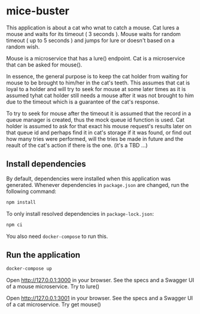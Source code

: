 # mice-buster

This application is about a cat who wnat to catch a mouse. Cat lures a mouse and waits for its timeout ( 3 seconds ). Mouse waits for random timeout ( up to 5 seconds ) and jumps for lure or doesn't based on a random wish.

Mouse is a microservice that has a lure() endpoint. Cat is a microservice that can be asked for mouse().

In essence, the general purpose is to keep the cat holder from waiting for mouse to be brought to him/her in the cat's teeth. This assumes that cat is loyal to a holder and will try to seek for mouse at some later times as it is assumed tyhat cat holder still needs a mouse after it was not brought to him due to the timeout which is a guarantee of the cat's response.

To try to seek for mouse after the timeout it is assumed that the record in a queue manager is created, thus the mock queue id function is used. Cat holder is assumed to ask for that exact his mouse request's results later on that queue id and perhaps find it in cat's storage if it was found, or find out how many tries were performed, will the tries be made in future and the reault of the cat's action if there is the one. (it's a TBD ...)

## Install dependencies

By default, dependencies were installed when this application was generated.
Whenever dependencies in `package.json` are changed, run the following command:

```sh
npm install
```

To only install resolved dependencies in `package-lock.json`:

```sh
npm ci
```
You also need `docker-compose` to run this.

## Run the application

```sh
docker-compose up
```

Open http://127.0.0.1:3000 in your browser. See the specs and a Swagger UI of a mouse microservice. Try to lure()

Open http://127.0.0.1:3001 in your browser. See the specs and a Swagger UI of a cat microservice. Try get mouse()

